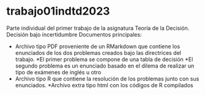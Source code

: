 # trabajo01indtd2023
Parte individual del primer trabajo de la asignatura Teoría de la Decisión. Decisión bajo incertidumbre
Documentos principales:
  - Archivo tipo PDF proveniente de un RMarkdown que contiene los enunciados de los dos problemas creados bajo las directrices del trabajo.
      *El primer problema se compone de una tabla de decisión
      *El segundo problema es un enunciado basado en el dilema de realizar un tipo de exámenes de inglés u otro
  - Archivo tipo R que contiene la resolución de los problemas junto con sus enunciados.
      *Archivo extra tipo html con los códigos de R compilados
